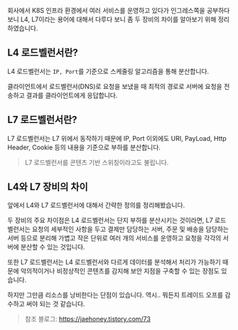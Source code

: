 
회사에서 K8S 인프라 환경에서 여러 서비스를 운영하고 있다가 인그레스쪽을 공부하다보니 L4, L7이라는 용어에 대해서 다루다 보니 좀 두 장비의 차이를 알아보기 위해 정리하였습니다.

## L4 로드벨런서란?

L4 로드벨런서는 `IP, Port`를 기준으로 스케줄링 알고리즘을 통해 분산합니다.

클라이언트에서 로드벨런서(DNS)로 요청을 보냈을 때 최적의 경로로 서버에 요청을 전송하고 결과를 클라이언트에게 응답합니다. 

## L7 로드벨런서란?

L7 로드벨런서는 L7 위에서 동작하기 때문에 IP, Port 이외에도 URI, PayLoad, Http Header, Cookie 등의 내용을 기준으로 부하를 분산합니다. 

> L7 로드벨런서를 콘텐츠 기반 스위칭이라고도 불립니다.


## L4와 L7 장비의 차이

앞에서 L4와 L7 로드벨런서에 대해서 간략한 정의를 정리해봤습니다. 

두 장비의 주요 차이점은 L4 로드벨런서는 단지 부하를 분산시키는 것이라면, L7 로드벨런서는 요청의 세부적인 사항을 두고 결제만 담당하는 서버, 주문 및 배송을 담당하는 서버 등으로 분리해 가볍고 작은 단위로 여러 개의 서비스를 운영하고 요청을 각각의 서버에 분산할 수 있는 것입니다.

또한 L7 로드벨런서는 L4 로드벨런서와 다르게 데이터를 분석해서 처리가 가능하기 때문에 악의적이거나 비정상적인 콘텐츠를 감지해 보안 지점을 구축할 수 있는 장점도 있습니다.

하지만 그만큼 리소스를 낭비한다는 단점이 있습니다.
역시.. 뭐든지 트레이드 오프를 감수하고 써야 되는 것 같습니다.

> 참조 블로그: https://jaehoney.tistory.com/73